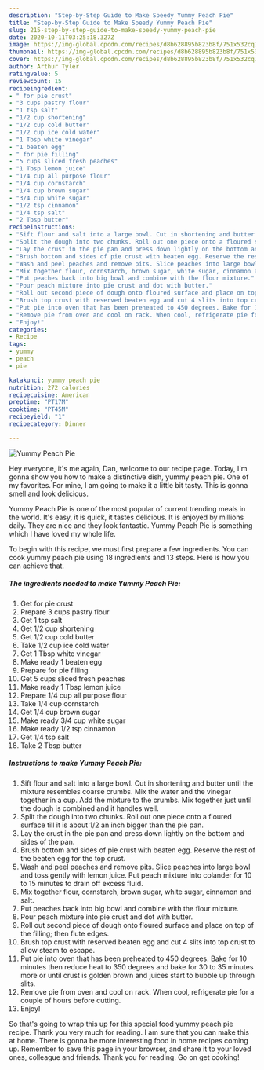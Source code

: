 ```yaml
---
description: "Step-by-Step Guide to Make Speedy Yummy Peach Pie"
title: "Step-by-Step Guide to Make Speedy Yummy Peach Pie"
slug: 215-step-by-step-guide-to-make-speedy-yummy-peach-pie
date: 2020-10-11T03:25:18.327Z
image: https://img-global.cpcdn.com/recipes/d8b628895b823b8f/751x532cq70/yummy-peach-pie-recipe-main-photo.jpg
thumbnail: https://img-global.cpcdn.com/recipes/d8b628895b823b8f/751x532cq70/yummy-peach-pie-recipe-main-photo.jpg
cover: https://img-global.cpcdn.com/recipes/d8b628895b823b8f/751x532cq70/yummy-peach-pie-recipe-main-photo.jpg
author: Arthur Tyler
ratingvalue: 5
reviewcount: 15
recipeingredient:
- " for pie crust"
- "3 cups pastry flour"
- "1 tsp salt"
- "1/2 cup shortening"
- "1/2 cup cold butter"
- "1/2 cup ice cold water"
- "1 Tbsp white vinegar"
- "1 beaten egg"
- " for pie filling"
- "5 cups sliced fresh peaches"
- "1 Tbsp lemon juice"
- "1/4 cup all purpose flour"
- "1/4 cup cornstarch"
- "1/4 cup brown sugar"
- "3/4 cup white sugar"
- "1/2 tsp cinnamon"
- "1/4 tsp salt"
- "2 Tbsp butter"
recipeinstructions:
- "Sift flour and salt into a large bowl. Cut in shortening and butter until the mixture resembles coarse crumbs. Mix the water and the vinegar together in a cup. Add the mixture to the crumbs. Mix together just until the dough is combined and it handles well."
- "Split the dough into two chunks. Roll out one piece onto a floured surface till it is about 1/2 an inch bigger than the pie pan."
- "Lay the crust in the pie pan and press down lightly on the bottom and sides of the pan."
- "Brush bottom and sides of pie crust with beaten egg. Reserve the rest of the beaten egg for the top crust."
- "Wash and peel peaches and remove pits. Slice peaches into large bowl and toss gently with lemon juice. Put peach mixture into colander for 10 to 15 minutes to drain off excess fluid."
- "Mix together flour, cornstarch, brown sugar, white sugar, cinnamon and salt."
- "Put peaches back into big bowl and combine with the flour mixture."
- "Pour peach mixture into pie crust and dot with butter."
- "Roll out second piece of dough onto floured surface and place on top of the filling; then flute edges."
- "Brush top crust with reserved beaten egg and cut 4 slits into top crust to allow steam to escape."
- "Put pie into oven that has been preheated to 450 degrees. Bake for 10 minutes then reduce heat to 350 degrees and bake for 30 to 35 minutes more or until crust is golden brown and juices start to bubble up through slits."
- "Remove pie from oven and cool on rack. When cool, refrigerate pie for a couple of hours before cutting."
- "Enjoy!"
categories:
- Recipe
tags:
- yummy
- peach
- pie

katakunci: yummy peach pie 
nutrition: 272 calories
recipecuisine: American
preptime: "PT17M"
cooktime: "PT45M"
recipeyield: "1"
recipecategory: Dinner

---
```



![Yummy Peach Pie](https://img-global.cpcdn.com/recipes/d8b628895b823b8f/751x532cq70/yummy-peach-pie-recipe-main-photo.jpg)

Hey everyone, it's me again, Dan, welcome to our recipe page. Today, I'm gonna show you how to make a distinctive dish, yummy peach pie. One of my favorites. For mine, I am going to make it a little bit tasty. This is gonna smell and look delicious.

Yummy Peach Pie is one of the most popular of current trending meals in the world. It's easy, it is quick, it tastes delicious. It is enjoyed by millions daily. They are nice and they look fantastic. Yummy Peach Pie is something which I have loved my whole life.




To begin with this recipe, we must first prepare a few ingredients. You can cook yummy peach pie using 18 ingredients and 13 steps. Here is how you can achieve that.

<!--inarticleads1-->

##### The ingredients needed to make Yummy Peach Pie:

1. Get  for pie crust
1. Prepare 3 cups pastry flour
1. Get 1 tsp salt
1. Get 1/2 cup shortening
1. Get 1/2 cup cold butter
1. Take 1/2 cup ice cold water
1. Get 1 Tbsp white vinegar
1. Make ready 1 beaten egg
1. Prepare  for pie filling
1. Get 5 cups sliced fresh peaches
1. Make ready 1 Tbsp lemon juice
1. Prepare 1/4 cup all purpose flour
1. Take 1/4 cup cornstarch
1. Get 1/4 cup brown sugar
1. Make ready 3/4 cup white sugar
1. Make ready 1/2 tsp cinnamon
1. Get 1/4 tsp salt
1. Take 2 Tbsp butter




<!--inarticleads2-->

##### Instructions to make Yummy Peach Pie:

1. Sift flour and salt into a large bowl. Cut in shortening and butter until the mixture resembles coarse crumbs. Mix the water and the vinegar together in a cup. Add the mixture to the crumbs. Mix together just until the dough is combined and it handles well.
1. Split the dough into two chunks. Roll out one piece onto a floured surface till it is about 1/2 an inch bigger than the pie pan.
1. Lay the crust in the pie pan and press down lightly on the bottom and sides of the pan.
1. Brush bottom and sides of pie crust with beaten egg. Reserve the rest of the beaten egg for the top crust.
1. Wash and peel peaches and remove pits. Slice peaches into large bowl and toss gently with lemon juice. Put peach mixture into colander for 10 to 15 minutes to drain off excess fluid.
1. Mix together flour, cornstarch, brown sugar, white sugar, cinnamon and salt.
1. Put peaches back into big bowl and combine with the flour mixture.
1. Pour peach mixture into pie crust and dot with butter.
1. Roll out second piece of dough onto floured surface and place on top of the filling; then flute edges.
1. Brush top crust with reserved beaten egg and cut 4 slits into top crust to allow steam to escape.
1. Put pie into oven that has been preheated to 450 degrees. Bake for 10 minutes then reduce heat to 350 degrees and bake for 30 to 35 minutes more or until crust is golden brown and juices start to bubble up through slits.
1. Remove pie from oven and cool on rack. When cool, refrigerate pie for a couple of hours before cutting.
1. Enjoy!




So that's going to wrap this up for this special food yummy peach pie recipe. Thank you very much for reading. I am sure that you can make this at home. There is gonna be more interesting food in home recipes coming up. Remember to save this page in your browser, and share it to your loved ones, colleague and friends. Thank you for reading. Go on get cooking!
